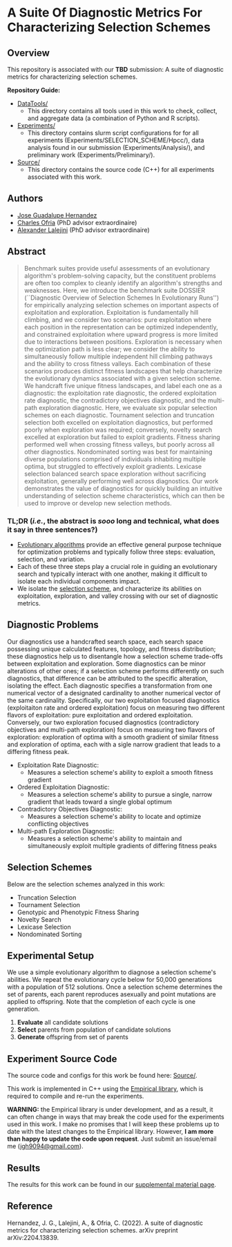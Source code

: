# A Suite Of Diagnostic Metrics For Characterizing Selection Schemes

## Overview

This repository is associated with our **TBD** submission: A suite of diagnostic metrics for characterizing selection schemes.

**Repository Guide:**
- [DataTools/](https://github.com/jgh9094/ECJ-2022-suite-of-diagnostics-for-selection-schemes/tree/master/DataTools)
    - This directory contains all tools used in this work to check, collect, and aggregate data (a combination of Python and R scripts).
- [Experiments/](https://github.com/jgh9094/ECJ-2022-suite-of-diagnostics-for-selection-schemes/tree/master/Experiments)
    - This directory contains slurm script configurations for for all experiments (Experiments/SELECTION_SCHEME/Hpcc/), data analysis found in our submission (Experiments/Analysis/), and preliminary work (Experiments/Preliminary/).
- [Source/](https://github.com/jgh9094/ECJ-2022-suite-of-diagnostics-for-selection-schemes/tree/master/Source)
    - This directory contains the source code (C++) for all experiments associated with this work.

## Authors

- [Jose Guadalupe Hernandez](https://jgh9094.github.io/)
- [Charles Ofria](http://ofria.com) (PhD advisor extraordinaire)
- [Alexander Lalejini](https://lalejini.com) (PhD advisor extraordinaire)

## Abstract

> Benchmark suites provide useful assessments  of an evolutionary algorithm's problem-solving capacity, but the constituent problems are often too complex to cleanly identify an algorithm's strengths and weaknesses.
> Here, we introduce the benchmark suite DOSSIER (``Diagnostic Overview of Selection Schemes In Evolutionary Runs'') for empirically analyzing selection schemes on important aspects of exploitation and exploration.
> Exploitation is fundamentally hill climbing, and we consider two scenarios: pure exploitation where each position in the representation can be optimized independently, and constrained exploitation where upward progress is more limited due to interactions between positions.
> Exploration is necessary when the optimization path is less clear; we consider the ability to simultaneously follow multiple independent hill climbing pathways and the ability to cross fitness valleys.
> Each combination of these scenarios produces distinct fitness landscapes that help characterize the evolutionary dynamics associated with a given selection scheme.
> We handcraft five unique fitness landscapes, and label each one as a diagnostic: the exploitation rate diagnostic, the ordered exploitation rate diagnostic, the contradictory objectives diagnostic, and the multi-path exploration diagnostic.
> Here, we evaluate six popular selection schemes on each diagnostic.
> Tournament selection and truncation selection both excelled on exploitation diagnostics, but performed poorly when exploration was required; conversely, novelty search excelled at exploration but failed to exploit gradients.
> Fitness sharing performed well when crossing fitness valleys, but poorly across all other diagnostics.
> Nondominated sorting was best for maintaining diverse populations comprised of individuals inhabiting multiple optima, but struggled to effectively exploit gradients.
Lexicase selection balanced search space exploration without sacrificing exploitation, generally performing well across diagnostics.
> Our work demonstrates the value of diagnostics for quickly building an intuitive understanding of selection scheme characteristics, which can then be used to improve or develop new selection methods.

### TL;DR (_i.e._, the abstract is _sooo_ long and technical, what does it say in three sentences?)

- [Evolutionary algorithms](https://en.wikipedia.org/wiki/Evolutionary_algorithm) provide an effective general purpose technique for optimization problems and typically follow three steps: evaluation, selection, and variation.
- Each of these three steps play a crucial role in guiding an evolutionary search and typically interact with one another, making it difficult to isolate each individual components impact.
- We isolate the [selection scheme](https://en.wikipedia.org/wiki/Selection_(genetic_algorithm)), and characterize its abilities on exploitation, exploration, and valley crossing with our set of diagnostic metrics.

## Diagnostic Problems

Our diagnostics use a handcrafted search space, each search space possessing unique calculated features, topology, and fitness distribution; these diagnostics help us to disentangle how a selection scheme trade-offs between exploitation and exploration.
Some diagnostics can be minor alterations of other ones; if a selection scheme performs differently on such diagnostics, that difference can be attributed to the specific alteration, isolating the effect.
Each diagnostic specifies a transformation from one numerical vector of a designated cardinality to another numerical vector of the same cardinality.
Specifically, our two exploitation focused diagnostics (exploitaiton rate and ordered exploitation) focus on measuring two different flavors of exploitation: pure exploitation and ordered exploitation.
Conversely, our two exploration focused diagnostics (contradictory objectives and multi-path exploration) focus on measuring two flavors of exploration: exploration of optima with a smooth gradient of similar fitness and exploration of optima, each with a sigle narrow gradient that leads to a differing fitness peak.

- Exploitation Rate Diagnostic:
    - Measures a selection scheme's ability to exploit a smooth fitness gradient
- Ordered Exploitation Diagnostic:
    - Measures a selection scheme's ability to pursue a single, narrow gradient that leads toward a single global optimum
- Contradictory Objectives Diagnostic:
    - Measures a selection scheme's ability to locate and optimize conflicting objectives
- Multi-path Exploration Diagnostic:
    - Measures a selection scheme's ability to maintain and simultaneously exploit multiple gradients of differing fitness peaks

## Selection Schemes

Below are the selection schemes analyzed in this work:

- Truncation Selection
- Tournament Selection
- Genotypic and Phenotypic Fitness Sharing
- Novelty Search
- Lexicase Selection
- Nondominated Sorting

## Experimental Setup

We use a simple evolutionary algorithm to diagnose a selection scheme's abilities.
We repeat the evolutionary cycle below for 50,000 generations with a population of 512 solutions.
Once a selection scheme determines the set of parents, each parent reproduces asexually and point mutations are applied to offspring.
Note that the completion of each cycle is one generation.

1. **Evaluate** all candidate solutions
2. **Select** parents from population of candidate solutions
3. **Generate** offspring from set of parents

## Experiment Source Code

The source code and configs for this work be found here: [Source/](https://github.com/jgh9094/ECJ-2022-suite-of-diagnostics-for-selection-schemes/tree/master/Source).

This work is implemented in C++ using the [Empirical library](https://github.com/devosoft/Empirical), which is required to compile and re-run the experiments.

**WARNING:** the Empirical library is under development, and as a result, it can often change in ways that may break the code used for the experiments used in this work.
I make no promises that I will keep these problems up to date with the latest changes to the Empirical library.
However, **I am more than happy to update the code upon request**.
Just submit an issue/email me (jgh9094@gmail.com).

## Results

The results for this work can be found in our [supplemental material page](https://jgh9094.github.io/ECJ-2022-suite-of-diagnostics-for-selection-schemes/).

## Reference

Hernandez, J. G., Lalejini, A., & Ofria, C. (2022). A suite of diagnostic metrics for characterizing selection schemes. arXiv preprint arXiv:2204.13839.